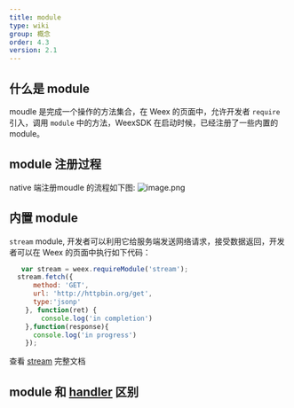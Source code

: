 ```yaml
---
title: module
type: wiki
group: 概念
order: 4.3
version: 2.1
---
```

## 什么是 module
  moudle 是完成一个操作的方法集合，在 Weex 的页面中，允许开发者 `require` 引入，调用 `module` 中的方法，WeexSDK 在启动时候，已经注册了一些内置的 module。

## module 注册过程
   native 端注册moudle 的流程如下图:
  ![image.png](http://ata2-img.cn-hangzhou.img-pub.aliyun-inc.com/300d1b44bb5b94f6f6c0322a355fa574.png)

## 内置 module
`stream` module, 开发者可以利用它给服务端发送网络请求，接受数据返回，开发者可以在 Weex 的页面中执行如下代码：
  ```javaScript
	 var stream = weex.requireModule('stream');
	stream.fetch({
        method: 'GET',
        url: 'http://httpbin.org/get',
        type:'jsonp'
      }, function(ret) {
		  console.log('in completion')
      },function(response){
        console.log('in progress')
      });
  ```
  查看 [stream](../references/modules/stream.html) 完整文档

## module 和 [handler](./handler-introduction.html) 区别